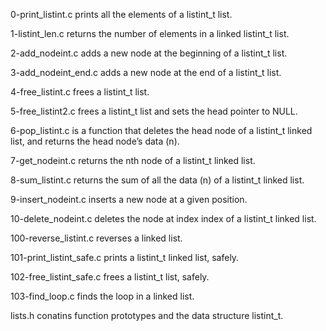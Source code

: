 0-print_listint.c prints all the elements of a listint_t list.

1-listint_len.c returns the number of elements in a linked listint_t list.

2-add_nodeint.c adds a new node at the beginning of a listint_t list.

3-add_nodeint_end.c adds a new node at the end of a listint_t list.

4-free_listint.c frees a listint_t list.

5-free_listint2.c frees a listint_t list and sets the head pointer to NULL.

6-pop_listint.c is a function that deletes the head node of a listint_t linked list, and returns the head node’s data (n).

7-get_nodeint.c returns the nth node of a listint_t linked list.

8-sum_listint.c returns the sum of all the data (n) of a listint_t linked list.

9-insert_nodeint.c inserts a new node at a given position.

10-delete_nodeint.c deletes the node at index index of a listint_t linked list.

100-reverse_listint.c reverses a linked list.

101-print_listint_safe.c prints a listint_t linked list, safely.

102-free_listint_safe.c frees a listint_t list, safely.

103-find_loop.c finds the loop in a linked list.

lists.h conatins function prototypes and the data structure listint_t.